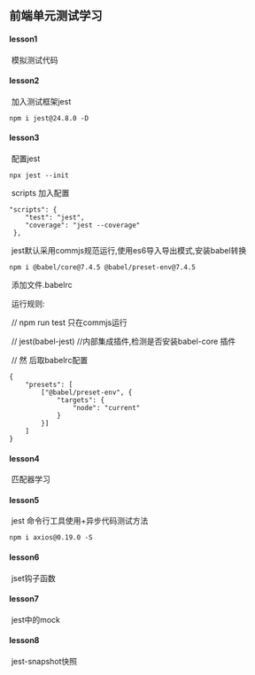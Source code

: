 ## 前端单元测试学习

#### lesson1

​	模拟测试代码

#### lesson2

​	加入测试框架jest 

```
npm i jest@24.8.0 -D
```

#### lesson3

​	配置jest

```
npx jest --init																		
```

​	scripts 加入配置

```	
"scripts": {
    "test": "jest",
    "coverage": "jest --coverage"
 },
```

​	jest默认采用commjs规范运行,使用es6导入导出模式,安装babel转换

```
npm i @babel/core@7.4.5 @babel/preset-env@7.4.5
```

​	添加文件.babelrc

​	运行规则:

​		// npm run test 只在commjs运行

​		// jest(babel-jest) //内部集成插件,检测是否安装babel-core 插件

​		// 然  后取babelrc配置

```
{
    "presets": [
        ["@babel/preset-env", {
            "targets": {
                "node": "current"
            }
        }]
    ]
}
```

#### lesson4

​	匹配器学习

####  lesson5

​	jest 命令行工具使用+异步代码测试方法

```	 
npm i axios@0.19.0 -S 
```

#### lesson6

​	jset钩子函数

#### lesson7

​	jest中的mock

#### lesson8

​	jest-snapshot快照





